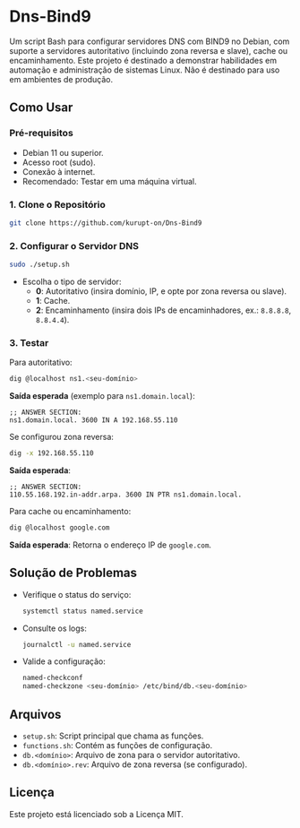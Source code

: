 # Dns-Bind9

Um script Bash para configurar servidores DNS com BIND9 no Debian, com suporte a servidores autoritativo (incluindo zona reversa e slave), cache ou encaminhamento. Este projeto é destinado a demonstrar habilidades em automação e administração de sistemas Linux. Não é destinado para uso em ambientes de produção.

## Como Usar

### Pré-requisitos

- Debian 11 ou superior.
- Acesso root (sudo).
- Conexão à internet.
- Recomendado: Testar em uma máquina virtual.

### 1. Clone o Repositório

```bash
git clone https://github.com/kurupt-on/Dns-Bind9
```

### 2. Configurar o Servidor DNS

```bash
sudo ./setup.sh
```

- Escolha o tipo de servidor:
  - **0**: Autoritativo (insira domínio, IP, e opte por zona reversa ou slave).
  - **1**: Cache.
  - **2**: Encaminhamento (insira dois IPs de encaminhadores, ex.: `8.8.8.8`, `8.8.4.4`).

### 3. Testar

Para autoritativo:

```bash
dig @localhost ns1.<seu-domínio>
```

**Saída esperada** (exemplo para `ns1.domain.local`):

```
;; ANSWER SECTION:
ns1.domain.local. 3600 IN A 192.168.55.110
```

Se configurou zona reversa:

```bash
dig -x 192.168.55.110
```

**Saída esperada**:

```
;; ANSWER SECTION:
110.55.168.192.in-addr.arpa. 3600 IN PTR ns1.domain.local.
```

Para cache ou encaminhamento:

```bash
dig @localhost google.com
```

**Saída esperada**: Retorna o endereço IP de `google.com`.

## Solução de Problemas

- Verifique o status do serviço:

  ```bash
  systemctl status named.service
  ```

- Consulte os logs:

  ```bash
  journalctl -u named.service
  ```

- Valide a configuração:

  ```bash
  named-checkconf
  named-checkzone <seu-domínio> /etc/bind/db.<seu-domínio>
  ```

## Arquivos

- `setup.sh`: Script principal que chama as funções.
- `functions.sh`: Contém as funções de configuração.
- `db.<domínio>`: Arquivo de zona para o servidor autoritativo.
- `db.<domínio>.rev`: Arquivo de zona reversa (se configurado).

## Licença

Este projeto está licenciado sob a Licença MIT.
